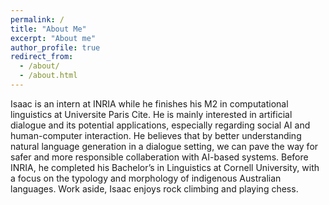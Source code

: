 ```yaml
---
permalink: /
title: "About Me"
excerpt: "About me"
author_profile: true
redirect_from: 
  - /about/
  - /about.html
---
```


Isaac is an intern at INRIA while he finishes his M2 in computational linguistics at Universite Paris Cite. He is mainly interested in artificial dialogue and its potential applications, especially regarding social AI and human-computer interaction. He believes that by better understanding natural language generation in a dialogue setting, we can pave the way for safer and more responsible collaberation with AI-based systems. Before INRIA, he completed his Bachelor’s in Linguistics at Cornell University, with a focus on the typology and morphology of indigenous Australian languages. Work aside, Isaac enjoys rock climbing and playing chess.